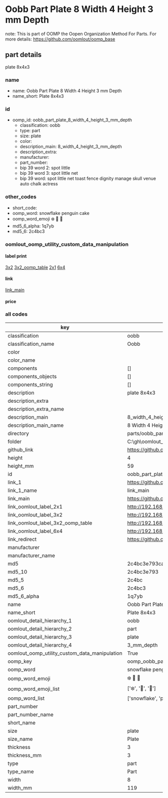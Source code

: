 # Oobb Part Plate 8 Width 4 Height 3 mm Depth  

note: This is part of OOMP the Oopen Organization Method For Parts. For more details: https://github.com/oomlout/oomp_base

##  part details
  



plate 8x4x3



### name
* name: Oobb Part Plate 8 Width 4 Height 3 mm Depth
* name_short: Plate 8x4x3 
### id
* oomp_id: oobb_part_plate_8_width_4_height_3_mm_depth
  * classification: oobb
  * type: part
  * size: plate
  * color: 
  * description_main: 8_width_4_height_3_mm_depth
  * description_extra: 
  * manufacturer: 
  * part_number: 
  * bip 39 word 2: spot little
  * bip 39 word 3: spot little net
  * bip 39 word: spot little net toast fence dignity manage skull venue auto chalk actress

### other_codes
* short_code: 
* oomp_word: snowflake penguin cake
* oomp_word_emoji :snowflake: :penguin: :cake:
* md5_6_alpha: 1q7yb
* md5_6: 2c4bc3






### oomlout_oomp_utility_custom_data_manipulation
#### label print
[3x2](http://192.168.1.245:1112/?label=oomp%201q7yb)
[3x2_oomp_table](http://192.168.1.108:1112/?label=oomp%201q7yb)
[2x1](http://192.168.1.242:1112/?label=oomp%201q7yb)
[6x4](http://192.168.1.55:1112/?label=oomp%201q7yb)    

#### link

[link_main](https://github.com/oomlout/oomlout_oobb_version_4_generated_parts/tree/main/navigation_oomp/oobb/part/plate/8_width_4_height_3_mm_depth/part)                              

#### price







### all codes 
| key | value |  
| --- | --- |  
| classification | oobb |  
| classification_name | Oobb |  
| color |  |  
| color_name |  |  
| components | [] |  
| components_objects | [] |  
| components_string | [] |  
| description | plate 8x4x3 |  
| description_extra |  |  
| description_extra_name |  |  
| description_main | 8_width_4_height_3_mm_depth |  
| description_main_name | 8 Width 4 Height 3 mm Depth |  
| directory | parts/oobb_part_plate_8_width_4_height_3_mm_depth |  
| folder | C:\gh\oomlout_oobb_version_4_generated_parts\parts\oobb_part_plate_8_width_4_height_3_mm_depth |  
| github_link | https://github.com/oomlout/oomlout_oomp_part_src/tree/main/parts/oobb_part_plate_8_width_4_height_3_mm_depth |  
| height | 4 |  
| height_mm | 59 |  
| id | oobb_part_plate_8_width_4_height_3_mm_depth |  
| link_1 | https://github.com/oomlout/oomlout_oobb_version_4_generated_parts/tree/main/navigation_oomp/oobb/part/plate/8_width_4_height_3_mm_depth/part |  
| link_1_name | link_main |  
| link_main | https://github.com/oomlout/oomlout_oobb_version_4_generated_parts/tree/main/navigation_oomp/oobb/part/plate/8_width_4_height_3_mm_depth/part |  
| link_oomlout_label_2x1 | http://192.168.1.242:1112/?label=oomp%201q7yb |  
| link_oomlout_label_3x2 | http://192.168.1.245:1112/?label=oomp%201q7yb |  
| link_oomlout_label_3x2_oomp_table | http://192.168.1.108:1112/?label=oomp%201q7yb |  
| link_oomlout_label_6x4 | http://192.168.1.55:1112/?label=oomp%201q7yb |  
| link_redirect | https://github.com/oomlout/oomlout_oobb_version_4_generated_parts/tree/main/parts/oobb_plate_08_04_03 |  
| manufacturer |  |  
| manufacturer_name |  |  
| md5 | 2c4bc3e793cad0dcf82a8e312960a696 |  
| md5_10 | 2c4bc3e793 |  
| md5_5 | 2c4bc |  
| md5_6 | 2c4bc3 |  
| md5_6_alpha | 1q7yb |  
| name | Oobb Part Plate 8 Width 4 Height 3 mm Depth |  
| name_short | Plate 8x4x3  |  
| oomlout_detail_hierarchy_1 | oobb |  
| oomlout_detail_hierarchy_2 | part |  
| oomlout_detail_hierarchy_3 | plate |  
| oomlout_detail_hierarchy_4 | 3_mm_depth |  
| oomlout_oomp_utility_custom_data_manipulation | True |  
| oomp_key | oomp_oobb_part_plate_8_width_4_height_3_mm_depth |  
| oomp_word | snowflake penguin cake |  
| oomp_word_emoji | :snowflake: :penguin: :cake: |  
| oomp_word_emoji_list | [':snowflake:', ':penguin:', ':cake:'] |  
| oomp_word_list | ['snowflake', 'penguin', 'cake'] |  
| part_number |  |  
| part_number_name |  |  
| short_name |  |  
| size | plate |  
| size_name | Plate |  
| thickness | 3 |  
| thickness_mm | 3 |  
| type | part |  
| type_name | Part |  
| width | 8 |  
| width_mm | 119 |  
